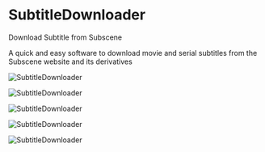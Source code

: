 # SubtitleDownloader
 Download Subtitle from Subscene

A quick and easy software to download movie and serial subtitles from the Subscene website and its derivatives

![SubtitleDownloader](https://file.soft98.ir/uploads/mahdi72/2019/12/20_12-2.png)

![SubtitleDownloader](https://file.soft98.ir/uploads/mahdi72/2019/12/20_12-3.png)

![SubtitleDownloader](https://file.soft98.ir/uploads/mahdi72/2019/12/20_12-4.png)

![SubtitleDownloader](https://file.soft98.ir/uploads/mahdi72/2019/12/20_12-1.png)

![SubtitleDownloader](https://file.soft98.ir/uploads/mahdi72/2019/12/20_12-5.png)

